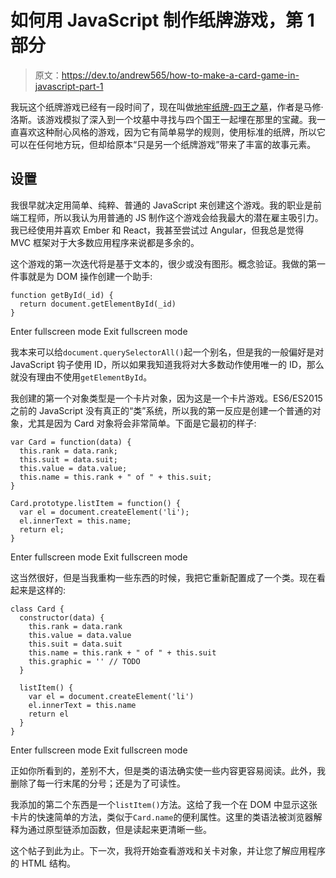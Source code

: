 # 如何用 JavaScript 制作纸牌游戏，第 1 部分

> 原文：<https://dev.to/andrew565/how-to-make-a-card-game-in-javascript-part-1>

我玩这个纸牌游戏已经有一段时间了，现在叫做[地牢纸牌-四王之墓](https://matthewlowes.com/games/)，作者是马修·洛斯。该游戏模拟了深入到一个坟墓中寻找与四个国王一起埋在那里的宝藏。我一直喜欢这种耐心风格的游戏，因为它有简单易学的规则，使用标准的纸牌，所以它可以在任何地方玩，但却给原本“只是另一个纸牌游戏”带来了丰富的故事元素。

## 设置

我很早就决定用简单、纯粹、普通的 JavaScript 来创建这个游戏。我的职业是前端工程师，所以我认为用普通的 JS 制作这个游戏会给我最大的潜在雇主吸引力。我已经使用并喜欢 Ember 和 React，我甚至尝试过 Angular，但我总是觉得 MVC 框架对于大多数应用程序来说都是多余的。

这个游戏的第一次迭代将是基于文本的，很少或没有图形。概念验证。我做的第一件事就是为 DOM 操作创建一个助手:

```
function getById(_id) {
  return document.getElementById(_id)
} 
```

Enter fullscreen mode Exit fullscreen mode

我本来可以给`document.querySelectorAll()`起一个别名，但是我的一般偏好是对 JavaScript 钩子使用 ID，所以如果我知道我将对大多数动作使用唯一的 ID，那么就没有理由不使用`getElementById`。

我创建的第一个对象类型是一个卡片对象，因为这是一个卡片游戏。ES6/ES2015 之前的 JavaScript 没有真正的“类”系统，所以我的第一反应是创建一个普通的对象，尤其是因为 Card 对象将会非常简单。下面是它最初的样子:

```
var Card = function(data) {
  this.rank = data.rank;
  this.suit = data.suit;
  this.value = data.value;
  this.name = this.rank + " of " + this.suit;
}

Card.prototype.listItem = function() {
  var el = document.createElement('li');
  el.innerText = this.name;
  return el;
} 
```

Enter fullscreen mode Exit fullscreen mode

这当然很好，但是当我重构一些东西的时候，我把它重新配置成了一个类。现在看起来是这样的:

```
class Card {
  constructor(data) {
    this.rank = data.rank
    this.value = data.value
    this.suit = data.suit
    this.name = this.rank + " of " + this.suit
    this.graphic = '' // TODO
  }

  listItem() {
    var el = document.createElement('li')
    el.innerText = this.name
    return el
  }
} 
```

Enter fullscreen mode Exit fullscreen mode

正如你所看到的，差别不大，但是类的语法确实使一些内容更容易阅读。此外，我删除了每一行末尾的分号；还是为了可读性。

我添加的第二个东西是一个`listItem()`方法。这给了我一个在 DOM 中显示这张卡片的快速简单的方法，类似于`Card.name`的便利属性。这里的类语法被浏览器解释为通过原型链添加函数，但是读起来更清晰一些。

这个帖子到此为止。下一次，我将开始查看游戏和关卡对象，并让您了解应用程序的 HTML 结构。